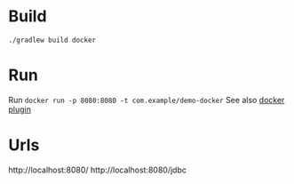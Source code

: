 
# Build

`./gradlew build docker`

# Run
Run `docker run -p 8080:8080 -t com.example/demo-docker`
See also [docker plugin](https://spring.io/guides/gs/spring-boot-docker/#_summary)

# Urls
http://localhost:8080/
http://localhost:8080/jdbc

